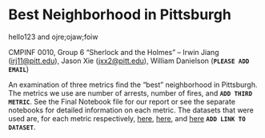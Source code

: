 # Best Neighborhood in Pittsburgh
hello123 and ojre;ojaw;foiw

CMPINF 0010, Group 6 “Sherlock and the Holmes” – Irwin Jiang (irj11@pitt.edu), Jason Xie (jxx2@pitt.edu), William Danielson (**`PLEASE ADD EMAIL`**)

An examination of three metrics find the “best” neighborhood in Pittsburgh. The metrics we use are number of arrests, number of fires, and **`ADD THIRD METRIC`**. See the Final Notebook file for our report or see the separate notebooks for detailed information on each metric. The datasets that were used are, for each metric respectively, [here](https://data.wprdc.org/dataset/arrest-data), [here](https://data.wprdc.org/dataset/fire-incidents-in-city-of-pittsburgh), and [here](www.example.com) **`ADD LINK TO DATASET`**.
